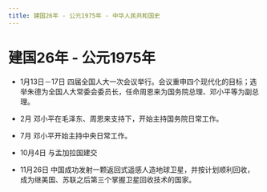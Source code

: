 ```yaml
---
title: 建国26年 - 公元1975年 - 中华人民共和国史
---
```


# 建国26年 - 公元1975年

+ 1月13日－17日 四届全国人大一次会议举行。会议重申四个现代化的目标；选举朱德为全国人大常委会委员长，任命周恩来为国务院总理、邓小平等为副总理。

+ 2月 邓小平在毛泽东、周恩来支持下，开始主持国务院日常工作。

+ 7月 邓小平开始主持中央日常工作。

+ 10月4日 与孟加拉国建交

+ 11月26日 中国成功发射一颗返回式遥感人造地球卫星，并按计划顺利回收，成为继美国、苏联之后第三个掌握卫星回收技术的国家。